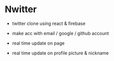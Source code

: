 # Nwitter

- twitter clone using react & firebase

- make acc with email / google / github account

- real time update on page

- real time update on profile picture & nickname
